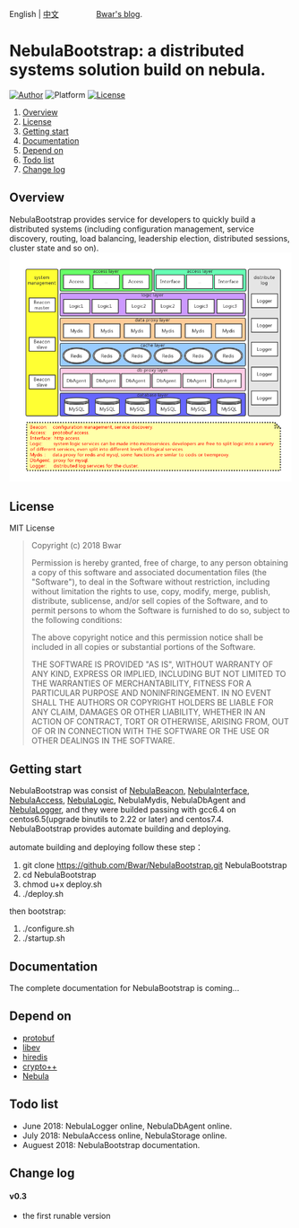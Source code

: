 English | [中文](/README_cn.md)    &nbsp;&nbsp;&nbsp;&nbsp;&nbsp;&nbsp;&nbsp;&nbsp;&nbsp;&nbsp;&nbsp;&nbsp;&nbsp;&nbsp;&nbsp;&nbsp;[Bwar's blog](https://www.bwar.tech).
# NebulaBootstrap: a distributed systems solution build on nebula.
[![Author](https://img.shields.io/badge/author-@Bwar-blue.svg?style=flat)](cqc@vip.qq.com)  ![Platform](https://img.shields.io/badge/platform-Linux-green.svg?style=flat) [![License](https://img.shields.io/github/license/mashape/apistatus.svg)](LICENSE)<br/>

1. [Overview](#Overview)
2. [License](#License)
3. [Getting start](#GettingStart)
4. [Documentation](#Documentation)
5. [Depend on](#DependOn)
6. [Todo list](#TODO)
7. [Change log](#ChangeLog)

<a name="Overview"></a>
## Overview 

NebulaBootstrap provides service for developers to quickly build a distributed systems (including configuration management, service discovery, routing, load balancing, leadership election, distributed sessions, cluster state and so on). 
![nebula_cluster](image/nebula_cluster.png)

<a name="License"></a>
## License 

MIT License

>  Copyright (c) 2018 Bwar
>
>  Permission is hereby granted, free of charge, to any person obtaining a copy
>  of this software and associated documentation files (the "Software"), to deal
>  in the Software without restriction, including without limitation the rights
>  to use, copy, modify, merge, publish, distribute, sublicense, and/or sell
>  copies of the Software, and to permit persons to whom the Software is
>  furnished to do so, subject to the following conditions:
>
>  The above copyright notice and this permission notice shall be included in
>  all copies or substantial portions of the Software.
>
>  THE SOFTWARE IS PROVIDED "AS IS", WITHOUT WARRANTY OF ANY KIND, EXPRESS OR
>  IMPLIED, INCLUDING BUT NOT LIMITED TO THE WARRANTIES OF MERCHANTABILITY,
>  FITNESS FOR A PARTICULAR PURPOSE AND NONINFRINGEMENT. IN NO EVENT SHALL THE
>  AUTHORS OR COPYRIGHT HOLDERS BE LIABLE FOR ANY CLAIM, DAMAGES OR OTHER
>  LIABILITY, WHETHER IN AN ACTION OF CONTRACT, TORT OR OTHERWISE, ARISING FROM,
>  OUT OF OR IN CONNECTION WITH THE SOFTWARE OR THE USE OR OTHER DEALINGS IN
>  THE SOFTWARE.

<a name="GettingStart"></a>
## Getting start
   NebulaBootstrap was consist of [NebulaBeacon](https://github.com/Bwar/NebulaBeacon), [NebulaInterface](https://github.com/Bwar/NebulaHttp), [NebulaAccess](https://github.com/Bwar/NebulaAccess), [NebulaLogic](https://github.com/Bwar/NebulaLogic), NebulaMydis, NebulaDbAgent and [NebulaLogger](https://github.com/Bwar/NebulaLogger), and they were builded passing with gcc6.4 on centos6.5(upgrade binutils to 2.22 or later) and centos7.4.  
   NebulaBootstrap provides automate building and deploying.
   
   automate building and deploying follow these step：
   1. git clone https://github.com/Bwar/NebulaBootstrap.git NebulaBootstrap
   2. cd NebulaBootstrap
   3. chmod u+x deploy.sh
   4. ./deploy.sh
   
   then bootstrap:
   1. ./configure.sh
   2. ./startup.sh

<a name="Documentation"></a>
## Documentation 
   The complete documentation for NebulaBootstrap is coming...
    
<a name="DependOn"></a>
## Depend on 
   * [protobuf](https://github.com/google/protobuf)
   * [libev](https://github.com/kindy/libev)
   * [hiredis](https://github.com/redis/hiredis)
   * [crypto++](http://www.cryptopp.com)
   * [Nebula](https://github.com/Bwar/Nebula) 

<a name="TODO"></a>
## Todo list 
   - June 2018:    NebulaLogger online, NebulaDbAgent online.
   - July 2018:    NebulaAccess online, NebulaStorage online.
   - Auguest 2018: NebulaBootstrap documentation.

<a name="ChangeLog"></a>
## Change log 
#### v0.3
   - the first runable version

<br/>

